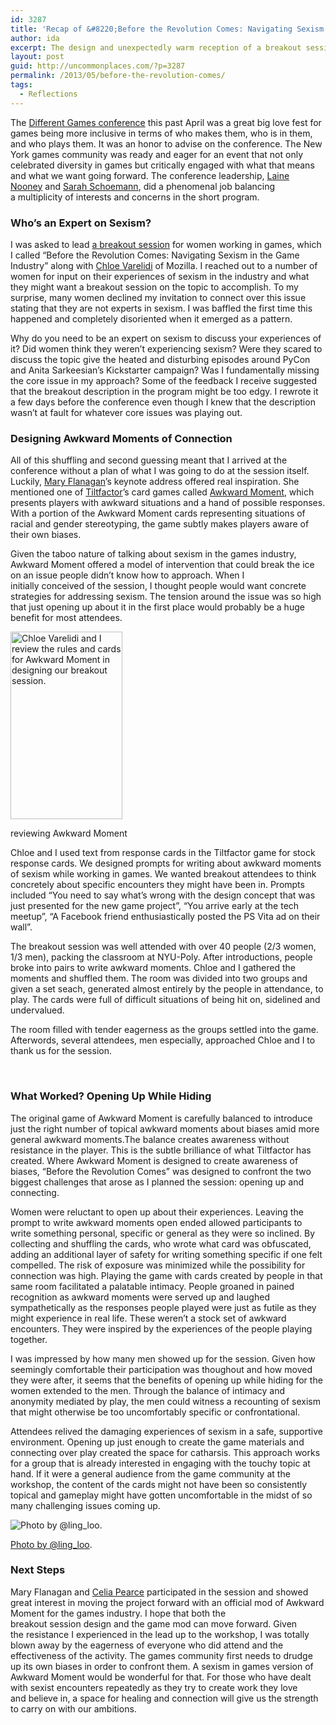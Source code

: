 ```yaml
---
id: 3287
title: 'Recap of &#8220;Before the Revolution Comes: Navigating Sexism in the Games Industry&#8221;'
author: ida
excerpt: The design and unexpectedly warm reception of a breakout session on sexism and games for the Different Games Conference.
layout: post
guid: http://uncommonplaces.com/?p=3287
permalink: /2013/05/before-the-revolution-comes/
tags:
  - Reflections
---
```

The <a href="http://www.differentgames.org/" target="_blank">Different Games conference</a> this past April was a great big love fest for games being more inclusive in terms of who makes them, who is in them, and who plays them. It was an honor to advise on the conference. The New York games community was ready and eager for an event that not only celebrated diversity in games but critically engaged with what that means and what we want going forward. The conference leadership, <a href="http://www.lainenooney.com/" target="_blank">Laine Nooney</a> and [Sarah Schoemann][1], did a phenomenal job balancing a multiplicity of interests and concerns in the short program.

### Who&#8217;s an Expert on Sexism?

I was asked to lead <a href="http://www.differentgames.org/d3-breakout-until-the-revolution-comes-navigating-sexism-in-the-industry-jacobs-building-room-417/" target="_blank">a breakout session</a> for women working in games, which I called &#8220;Before the Revolution Comes: Navigating Sexism in the Game Industry&#8221; along with <a href="http://varelidi.com" target="_blank">Chloe Varelidi</a> of Mozilla. I reached out to a number of women for input on their experiences of sexism in the industry and what they might want a breakout session on the topic to accomplish. To my surprise, many women declined my invitation to connect over this issue stating that they are not experts in sexism. I was baffled the first time this happened and completely disoriented when it emerged as a pattern.

Why do you need to be an expert on sexism to discuss your experiences of it? Did women think they weren&#8217;t experiencing sexism? Were they scared to discuss the topic give the heated and disturbing episodes around PyCon and Anita Sarkeesian&#8217;s Kickstarter campaign? Was I fundamentally missing the core issue in my approach? Some of the feedback I receive suggested that the breakout description in the program might be too edgy. I rewrote it a few days before the conference even though I knew that the description wasn&#8217;t at fault for whatever core issues was playing out.

### Designing Awkward Moments of Connection

All of this shuffling and second guessing meant that I arrived at the conference without a plan of what I was going to do at the session itself. Luckily, <a href="http://www.maryflanagan.com/" target="_blank">Mary Flanagan</a>’s keynote address offered real inspiration. She mentioned one of <a href="http://www.tiltfactor.org/" target="_blank">Tiltfactor</a>’s card games called <a href="http://www.tiltfactor.org/awkward-moment" target="_blank">Awkward Moment</a>, which presents players with awkward situations and a hand of possible responses. With a portion of the Awkward Moment cards representing situations of racial and gender stereotyping, the game subtly makes players aware of their own biases.

Given the taboo nature of talking about sexism in the games industry, Awkward Moment offered a model of intervention that could break the ice on an issue people didn’t know how to approach. When I initially conceived of the session, I thought people would want concrete strategies for addressing sexism. The tension around the issue was so high that just opening up about it in the first place would probably be a huge benefit for most attendees.

<div id="attachment_3293" style="width: 189px" class="wp-caption alignright">
  <img alt="Chloe Varelidi and I review the rules and cards for Awkward Moment in designing our breakout session." src="{{ site.baseurl }}/images/2013/05/763174948-179x300.jpg" width="179" height="300" />
  
  <p class="wp-caption-text">
    reviewing Awkward Moment
  </p>
</div>

Chloe and I used text from response cards in the Tiltfactor game for stock response cards. We designed prompts for writing about awkward moments of sexism while working in games. We wanted breakout attendees to think concretely about specific encounters they might have been in. Prompts included &#8220;You need to say what&#8217;s wrong with the design concept that was just presented for the new game project&#8221;, &#8220;You arrive early at the tech meetup&#8221;, &#8220;A Facebook friend enthusiastically posted the PS Vita ad on their wall&#8221;.

The breakout session was well attended with over 40 people (2/3 women, 1/3 men), packing the classroom at NYU-Poly. After introductions, people broke into pairs to write awkward moments. Chloe and I gathered the moments and shuffled them. The room was divided into two groups and given a set seach, generated almost entirely by the people in attendance, to play. The cards were full of difficult situations of being hit on, sidelined and undervalued.

The room filled with tender eagerness as the groups settled into the game. Afterwords, several attendees, men especially, approached Chloe and I to thank us for the session.

&nbsp;

### What Worked? Opening Up While Hiding

The original game of Awkward Moment is carefully balanced to introduce just the right number of topical awkward moments about biases amid more general awkward moments.The balance creates awareness without resistance in the player. This is the subtle brilliance of what Tiltfactor has created. Where Awkward Moment is designed to create awareness of biases, &#8220;Before the Revolution Comes&#8221; was designed to confront the two biggest challenges that arose as I planned the session: opening up and connecting.

Women were reluctant to open up about their experiences. Leaving the prompt to write awkward moments open ended allowed participants to write something personal, specific or general as they were so inclined. By collecting and shuffling the cards, who wrote what card was obfuscated, adding an additional layer of safety for writing something specific if one felt compelled. The risk of exposure was minimized while the possibility for connection was high. Playing the game with cards created by people in that same room facilitated a palatable intimacy. People groaned in pained recognition as awkward moments were served up and laughed sympathetically as the responses people played were just as futile as they might experience in real life. These weren&#8217;t a stock set of awkward encounters. They were inspired by the experiences of the people playing together.

I was impressed by how many men showed up for the session. Given how seemingly comfortable their participation was thoughout and how moved they were after, it seems that the benefits of opening up while hiding for the women extended to the men. Through the balance of intimacy and anonymity mediated by play, the men could witness a recounting of sexism that might otherwise be too uncomfortably specific or confrontational.

Attendees relived the damaging experiences of sexism in a safe, supportive environment. Opening up just enough to create the game materials and connecting over play created the space for catharsis. This approach works for a group that is already interested in engaging with the touchy topic at hand. If it were a general audience from the game community at the workshop, the content of the cards might not have been so consistently topical and gameplay might have gotten uncomfortable in the midst of so many challenging issues coming up.

<div class="wp-caption alignnone">
  <img class="size-full wp-image-3301" alt="Photo by @ling_loo." src="{{ site.baseurl }}/images/2013/05/BI43clmCYAANpZQ-1.jpg-large.jpeg" />
  
  <p class="wp-caption-text">
    <a href="https://twitter.com/ling_loo/status/328260787107946496/photo/1" target="_blank">Photo by @ling_loo</a>.
  </p>
</div>

### Next Steps

Mary Flanagan and <a href="http://cpandfriends.com/" target="_blank">Celia Pearce</a> participated in the session and showed great interest in moving the project forward with an official mod of Awkward Moment for the games industry. I hope that both the breakout session design and the game mod can move forward. Given the resistance I experienced in the lead up to the workshop, I was totally blown away by the eagerness of everyone who did attend and the effectiveness of the activity. The games community first needs to drudge up its own biases in order to confront them. A sexism in games version of Awkward Moment would be wonderful for that. For those who have dealt with sexist encounters repeatedly as they try to create work they love and believe in, a space for healing and connection will give us the strength to carry on with our ambitions.

 [1]: http://www.sarahschoemann.com/